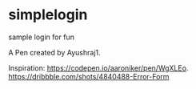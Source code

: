 # simplelogin
sample login for fun

A Pen created by Ayushraj1. 

 Inspiration: 
 https://codepen.io/aaroniker/pen/WgXLEo.
 https://dribbble.com/shots/4840488-Error-Form

